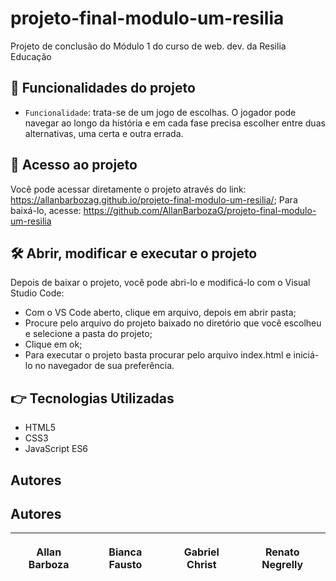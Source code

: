 # projeto-final-modulo-um-resilia
Projeto de conclusão do Módulo 1 do curso de web. dev. da Resilia Educação

## :hammer: Funcionalidades do projeto

- `Funcionalidade`: trata-se de um jogo de escolhas. O jogador pode navegar ao longo da história e em cada fase precisa escolher entre duas alternativas, uma certa e outra errada.

## 📁 Acesso ao projeto

Você pode acessar diretamente o projeto através do link: https://allanbarbozag.github.io/projeto-final-modulo-um-resilia/;
Para baixá-lo, acesse: https://github.com/AllanBarbozaG/projeto-final-modulo-um-resilia

## 🛠️ Abrir, modificar e executar o projeto

Depois de baixar o projeto, você pode abri-lo e modificá-lo com o Visual Studio Code: 

- Com o VS Code aberto, clique em arquivo, depois em abrir pasta;
- Procure pelo arquivo do projeto baixado no diretório que você escolheu e selecione a pasta do projeto;
- Clique em ok;
- Para executar o projeto basta procurar pelo arquivo index.html e iniciá-lo no navegador de sua preferência.

##  :point_right: Tecnologias Utilizadas

- HTML5 
- CSS3
- JavaScript ES6

## Autores

## Autores

| <p>Allan Barboza</p> | <p>Bianca Fausto</p> | <p>Gabriel Christ</p> | <p>Renato Negrelly</p> | 
| :---: | :---: | :---: |:---: |
